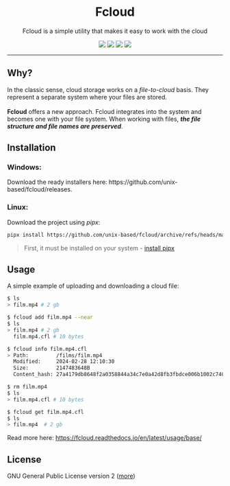 <div align="center">
  <h1>
    <a>Fcloud</a>
  </h1>
  Fcloud is a simple utility that makes it easy to work with the cloud

<img src=https://img.shields.io/badge/cli-app-blue> <img src=https://img.shields.io/badge/version-1.0.0-orange> <img src=https://img.shields.io/badge/simple-docs-green> <img src=https://img.shields.io/badge/language-python-yellow>

</div>

---

<h2>Why?</h2>
In the classic sense, cloud storage works on a <i>file-to-cloud</i> basis. They represent a separate system where your files are stored. </br></br><b>Fcloud</b> offers a new approach. Fcloud integrates into the system and becomes one with your file system. When working with files, <b><i>the file structure and file names are preserved</b></i>.

<h2>Installation</h2>
<h3>Windows:</h3>
Download the ready installers here:  https://github.com/unix-based/fcloud/releases.


<h3>Linux:</h3>
Download the project using <i>pipx</i>:

```bash
pipx install https://github.com/unix-based/fcloud/archive/refs/heads/main.zip
```

> First, it must be installed on your system - [install pipx](https://pipx.pypa.io/stable/installation/)

<h2>Usage</h2>
A simple example of uploading and downloading a cloud file:

```bash
$ ls
> film.mp4 # 2 gb

$ fcloud add film.mp4 --near
$ ls
> film.mp4 # 2 gb
  film.mp4.cfl # 10 bytes

$ fcloud info film.mp4.cfl
> Path:         /films/film.mp4
  Modified:     2024-02-28 12:10:30
  Size:         2147483648B
  Content_hash: 27a4179db8648f2a0358844a34c7e0a42d8fb3fbdce006b1002c7401fee581b0

$ rm film.mp4
$ ls
> film.mp4.cfl # 10 bytes

$ fcloud get film.mp4.cfl
$ ls
> film.mp4  # 2 gb
```

Read more here: https://fcloud.readthedocs.io/en/latest/usage/base/


<h2>License</h2>

GNU General Public License version 2 ([more](https://opensource.org/license/gpl-2-0))
